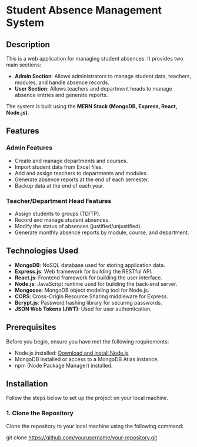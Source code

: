 # Student Absence Management System

## Description

This is a web application for managing student absences. It provides two main sections:

- **Admin Section**: Allows administrators to manage student data, teachers, modules, and handle absence records.
- **User Section**: Allows teachers and department heads to manage absence entries and generate reports.

The system is built using the **MERN Stack (MongoDB, Express, React, Node.js)**.

## Features

### Admin Features
- Create and manage departments and courses.
- Import student data from Excel files.
- Add and assign teachers to departments and modules.
- Generate absence reports at the end of each semester.
- Backup data at the end of each year.

### Teacher/Department Head Features
- Assign students to groups (TD/TP).
- Record and manage student absences.
- Modify the status of absences (justified/unjustified).
- Generate monthly absence reports by module, course, and department.

## Technologies Used

- **MongoDB**: NoSQL database used for storing application data.
- **Express.js**: Web framework for building the RESTful API.
- **React.js**: Frontend framework for building the user interface.
- **Node.js**: JavaScript runtime used for building the back-end server.
- **Mongoose**: MongoDB object modeling tool for Node.js.
- **CORS**: Cross-Origin Resource Sharing middleware for Express.
- **Bcrypt.js**: Password hashing library for securing passwords.
- **JSON Web Tokens (JWT)**: Used for user authentication.

## Prerequisites

Before you begin, ensure you have met the following requirements:

- Node.js installed: [Download and install Node.js](https://nodejs.org/)
- MongoDB installed or access to a MongoDB Atlas instance.
- npm (Node Package Manager) installed.

## Installation

Follow the steps below to set up the project on your local machine.

### 1. Clone the Repository

Clone the repository to your local machine using the following command:

git clone https://github.com/yourusername/your-repository.git
